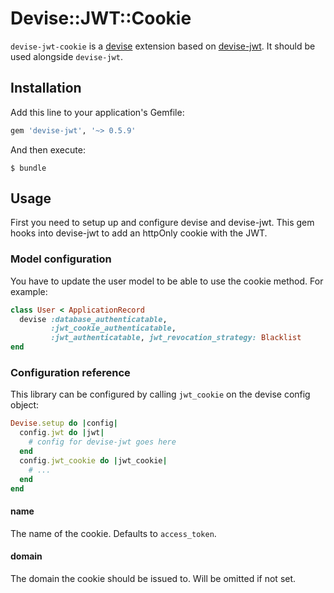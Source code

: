 # Devise::JWT::Cookie

`devise-jwt-cookie` is a [devise](https://github.com/plataformatec/devise) extension based on [devise-jwt](https://github.com/waiting-for-dev/devise-jwt). It should be used alongside `devise-jwt`.

## Installation

Add this line to your application's Gemfile:

```ruby
gem 'devise-jwt', '~> 0.5.9'
```

And then execute:

    $ bundle

## Usage

First you need to setup up and configure devise and devise-jwt. This gem hooks into devise-jwt to add an httpOnly cookie with the JWT.

### Model configuration

You have to update the user model to be able to use the cookie method. For example:

```ruby
class User < ApplicationRecord
  devise :database_authenticatable,
         :jwt_cookie_authenticatable,
         :jwt_authenticatable, jwt_revocation_strategy: Blacklist
end
```

### Configuration reference

This library can be configured by calling `jwt_cookie` on the devise config object:

```ruby
Devise.setup do |config|
  config.jwt do |jwt|
    # config for devise-jwt goes here
  end
  config.jwt_cookie do |jwt_cookie|
    # ...
  end
end
```

#### name

The name of the cookie. Defaults to `access_token`.

#### domain

The domain the cookie should be issued to. Will be omitted if not set.

